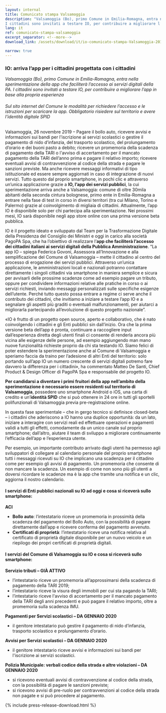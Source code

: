 ```yaml
---
layout: internal
title: Comunicato stampa Valsamoggia
description: "Valsamoggia (Bo), primo Comune in Emilia-Romagna, entra nella sperimentazione della app che faciliterà l’accesso ai servizi digitali della PA. 
I cittadini sono invitati a testare IO, per contribuire a migliorare l’app in base alla propria esperienza"
lang: it
ref: comunicato-stampa-valsamoggia
excerpt_separator: <!--more-->
download_link: /assets/download/it/io-comunicato-stampa-Valsamoggia-2019.rtf

narrow: true
---
```


### IO: arriva l’app per i cittadini progettata con i cittadini

_Valsamoggia (Bo), primo Comune in Emilia-Romagna, entra nella sperimentazione della app che faciliterà l’accesso ai servizi digitali della PA. I cittadini sono invitati a testare IO, per contribuire a migliorare l’app in base alla propria esperienza_

###### Sul sito internet del Comune le modalità per richiedere l’accesso e le istruzioni per scaricare la app. Obbligatorio risiedere sul territorio e avere l’identità digitale SPID

<!--more-->

Valsamoggia, 26 novembre 2019 – Pagare il bollo auto, ricevere avvisi e informazioni sui bandi per l'iscrizione ai servizi scolastici o gestire il pagamento di nido d’infanzia, del trasporto scolastico, del prolungamento d’orario e dei buoni pasto a debito; ricevere un promemoria della scadenza di pagamento della TARI o l'avviso di accertamento per il mancato pagamento della TARI dell’anno prima e pagare il relativo importo; ricevere eventuali avvisi di contravvenzione al codice della strada e pagare le sanzioni previste. Ma anche ricevere messaggi informativi di tipo istituzionale ed essere sempre aggiornati in caso di integrazione di nuovi servizi.
Tutto questo dal proprio smartphone, in pochi clic e attraverso un’unica applicazione grazie a **IO, l’app dei servizi pubblici**, la cui sperimentazione arriva anche a Valsamoggia: comune di oltre 30mila abitanti della seconda cintura bolognese, primo ente in Emilia-Romagna a entrare nella fase di test in corso in diversi territori (tra cui Milano, Torino e Palermo) grazie al coinvolgimento di migliaia di cittadini. Attualmente, l’app IO è disponibile solo per chi partecipa alla sperimentazione. Nei prossimi mesi, IO sarà disponibile negli app store online con una prima versione beta pubblica.

IO è il progetto ideato e sviluppato dal Team per la Trasformazione Digitale della Presidenza del Consiglio dei Ministri e oggi in carico alla società PagoPA Spa, che ha l’obiettivo di realizzare l’**app che faciliterà l’accesso dei cittadini italiani ai servizi digitali della Pubblica Amministrazione**.
“La app IO – spiega Federica Govoni, Assessora all’Innovazione e alla semplificazione del Comune di Valsamoggia – mette il cittadino al centro del processo di erogazione dei servizi pubblici. Attraverso un’unica applicazione, le amministrazioni locali e nazionali potranno contattare direttamente i singoli cittadini via smartphone in maniera semplice e sicura per avvisarli delle prossime scadenze come ad esempio pagare un tributo, oppure per condividere informazioni relative alle pratiche in corso o ai servizi richiesti, inviando messaggi personalizzati sulle specifiche esigenze dell’utente. Perché tutto questo possa entrare a regime ci serve anche il contributo dei cittadini, che invitiamo a iniziare a testare l’app IO e a segnalare gli aspetti più graditi o eventuali malfunzionamenti, per aiutarci a migliorarla partecipando all’evoluzione di questo progetto nazionale”.

«IO è frutto di un progetto open source, aperto e collaborativo, che è nato coinvolgendo i cittadini e gli Enti pubblici sin dall’inizio. Ora che la prima versione beta dell’app è pronta, continuare a raccogliere input dall’esperienza diretta degli utenti finali ci consente di renderla ancora più vicina alle esigenze delle persone, ad esempio aggiungendo man mano nuove funzionalità richieste proprio da chi sta testando IO. Siamo felici di poter estendere la sperimentazione anche al Comune di Valsamoggia e speriamo faccia da traino per l’adesione di altri Enti del territorio: solo portando sull’app IO un numero crescente di servizi digitali potremo fare davvero la differenza per i cittadini», ha commentato Matteo De Santi, Chief Product & Design Officer di PagoPA Spa e responsabile del progetto IO.

**Per candidarsi a diventare i primi fruitori della app nell’ambito della sperimentazione è necessario essere residenti sul territorio di Valsamoggia**, possedere uno smartphone Android o iOS, una carta di credito e un’**identità SPID** che si può ottenere in 24 ore in tutti gli sportelli polifunzionali di Valsamoggia previa pre-registrazione online.

In questa fase sperimentale – che in gergo tecnico si definisce closed-beta – i cittadini che aderiscono a IO hanno una duplice opportunità: da un lato, iniziare a interagire con servizi reali ed effettuare operazioni e pagamenti validi a tutti gli effetti, comodamente da un unico canale sul proprio smartphone; dall’altro, aiutare il team di sviluppo a migliorare continuamente l’efficacia dell’app e l’esperienza utente.

Per esempio, un importante contributo arrivato dagli utenti ha permesso agli sviluppatori di collegare al calendario personale del proprio smartphone tutti i messaggi ricevuti su IO che implicano una scadenza per il cittadino come per esempio gli avvisi di pagamento. Un promemoria che consente di non mancare la scadenza. Un esempio di come non sono più gli utenti a doversi ricordare le scadenze ma è la app che tramite una notifica e un clic, aggiorna il nostro calendario.

#### I servizi di Enti pubblici nazionali su IO ad oggi e cosa si riceverà sullo smartphone:

**ACI**

- **Bollo auto**: l’intestatario riceve un promemoria in prossimità della scadenza del pagamento del Bollo Auto, con la possibilità di pagare direttamente dall’app e ricevere conferma del pagamento avvenuto.
- **Certificati di proprietà**: l’intestatario riceve una notifica relativa al certificato di proprietà digitale disponibile per un nuovo veicolo e un riepilogo dei propri certificati di proprietà digitali.

#### I servizi del Comune di Valsamoggia su IO e cosa si riceverà sullo smartphone:

**Servizio tributi – GIÀ ATTIVO**

- l’intestatario riceve un promemoria all’approssimarsi della scadenza di pagamento della TARI 2019;
- l’intestatario riceve la visura degli immobili per cui sta pagando la TARI;
- l’intestatario riceve l'avviso di accertamento per il mancato pagamento della TARI degli anni precedenti e può pagare il relativo importo, oltre a promemoria sulla scadenza IMU.

**Pagamenti per Servizi scolastici – DA GENNAIO 2020**

- il genitore intestatario può gestire il pagamento di nido d’infanzia, trasporto scolastico e prolungamento d’orario.

**Avvisi per Servizi scolastici – DA GENNAIO 2020**

- il genitore intestatario riceve avvisi e informazioni sui bandi per l'iscrizione ai servizi scolastici.

**Polizia Municipale: verbali codice della strada e altre violazioni – DA GENNAIO 2020**

- si ricevono eventuali avvisi di contravvenzione al codice della strada, con la possibilità di pagare le sanzioni previste;
- si ricevono avvisi di pre-ruolo per contravvenzioni al codice della strada non pagate e si può procedere al pagamento.

{% include press-release-download.html %}
